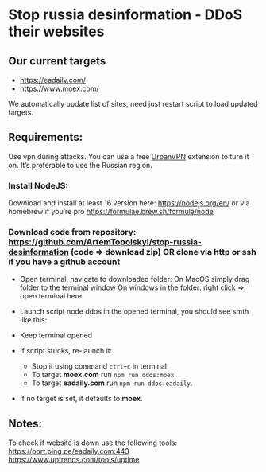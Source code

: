 # Stop russia desinformation - DDoS their websites

## Our current targets
  - https://eadaily.com/
  - https://www.moex.com/

We automatically update list of sites, need just restart script to load updated targets.

## Requirements:
Use vpn during attacks. You can use a free [UrbanVPN](https://www.urban-vpn.com) extension to turn it on. It’s preferable to use the Russian region.

### Install NodeJS:
Download and install at least 16 version here: https://nodejs.org/en/ 
or via homebrew if you’re pro https://formulae.brew.sh/formula/node

### Download code from repository: https://github.com/ArtemTopolskyi/stop-russia-desinformation (code => download zip) OR clone via http or ssh if you have a github account 
- Open terminal, navigate to downloaded folder:
On MacOS simply drag folder to the terminal window
On windows in the folder: right click => open terminal here

- Launch script node ddos in the opened terminal, you should see smth like this:
- Keep terminal opened

- If script stucks, re-launch it:
  - Stop it using command `ctrl+c` in terminal
  - To target **moex.com** run `npm run ddos:moex`.
  - To target **eadaily.com** run `npm run ddos:eadaily`.

- If no target is set, it defaults to **moex**.

## Notes:
To check if website is down use the following tools:
https://port.ping.pe/eadaily.com:443
https://www.uptrends.com/tools/uptime
